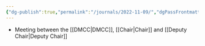 ```yaml
---
{"dg-publish":true,"permalink":"/journals/2022-11-09/","dgPassFrontmatter":true}
---
```


- Meeting between the [[DMCC\|DMCC]], [[Chair\|Chair]] and [[Deputy Chair\|Deputy Chair]]

